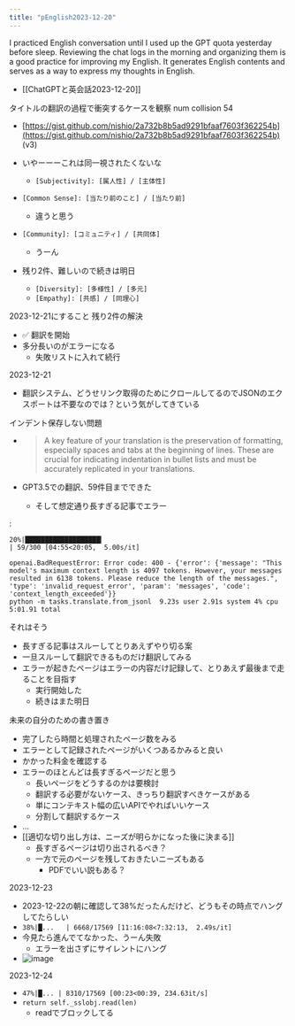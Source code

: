 ```yaml
---
title: "pEnglish2023-12-20"
---
```


I practiced English conversation until I used up the GPT quota yesterday before sleep. Reviewing the chat logs in the morning and organizing them is a good practice for improving my English. It generates English contents and serves as a way to express my thoughts in English.
- [[ChatGPTと英会話2023-12-20]]

タイトルの翻訳の過程で衝突するケースを観察
num collision 54
- [https://gist.github.com/nishio/2a732b8b5ad9291bfaaf7603f362254b](https://gist.github.com/nishio/2a732b8b5ad9291bfaaf7603f362254b) (v3)

- いやーーーこれは同一視されたくないな
    - `[Subjectivity]: [属人性] / [主体性]`

- `[Common Sense]: [当たり前のこと] / [当たり前]`
    - 違うと思う

- `[Community]: [コミュニティ] / [共同体]`
    - うーん

- 残り2件、難しいので続きは明日
    - `[Diversity]: [多様性] / [多元]`
    - `[Empathy]: [共感] / [同理心]`

2023-12-21にすること
残り2件の解決
- ✅
翻訳を開始
- 多分長いのがエラーになる
    - 失敗リストに入れて続行


2023-12-21
- 翻訳システム、どうせリンク取得のためにクロールしてるのでJSONのエクスポートは不要なのでは？という気がしてきている


インデント保存しない問題
- > A key feature of your translation is the preservation of formatting, especially spaces and tabs at the beginning of lines. These are crucial for indicating indentation in bullet lists and must be accurately replicated in your translations.

- GPT3.5での翻訳、59件目までできた
    - そして想定通り長すぎる記事でエラー

:

```
20%|███████████████████▎                                                                              | 59/300 [04:55<20:05,  5.00s/it]

openai.BadRequestError: Error code: 400 - {'error': {'message': "This model's maximum context length is 4097 tokens. However, your messages resulted in 6138 tokens. Please reduce the length of the messages.", 'type': 'invalid_request_error', 'param': 'messages', 'code': 'context_length_exceeded'}}
python -m tasks.translate.from_jsonl  9.23s user 2.91s system 4% cpu 5:01.91 total
```

それはそう

- 長すぎる記事はスルーしてとりあえずやり切る案
- 一旦スルーして翻訳できるものだけ翻訳してみる
- エラーが起きたページはエラーの内容だけ記録して、とりあえず最後まで走ることを目指す
    - 実行開始した
    - 続きはまた明日


未来の自分のための書き置き
- 完了したら時間と処理されたページ数をみる
- エラーとして記録されたページがいくつあるかみると良い
- かかった料金を確認する
- エラーのほとんどは長すぎるページだと思う
    - 長いページをどうするのかは要検討
    - 翻訳する必要がないケース、きっちり翻訳すべきケースがある
    - 単にコンテキスト幅の広いAPIでやればいいケース
    - 分割して翻訳するケース
- ...
- [[適切な切り出し方は、ニーズが明らかになった後に決まる]]
    - 長すぎるページは切り出されるべき？
    - 一方で元のページを残しておきたいニーズもある
        - PDFでいい説もある？

2023-12-23
- 2023-12-22の朝に確認して38%だったんだけど、どうもその時点でハングしてたらしい
- `38%|█...   | 6668/17569 [11:16:08<7:32:13,  2.49s/it]`
- 今見たら進んでてなかった、うーん失敗
    - エラーを出さずにサイレントにハング
- ![image](https://gyazo.com/0c2e7da99d0c4b33464d1289050df692/thumb/1000)

2023-12-24
- `47%|█... | 8310/17569 [00:23<00:39, 234.63it/s]`
- `return self._sslobj.read(len)`
    - readでブロックしてる

